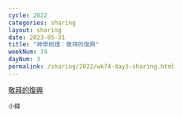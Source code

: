 ```yaml
---
cycle: 2022
categories: sharing
layout: sharing
date: 2023-05-31
title: "神學梳理：敬拜的復興"
weekNum: 74
dayNum: 3
permalink: /sharing/2022/wk74-day3-sharing.html
---
```

[敬拜的復興](https://eccseattle.github.io/media/sharing/2022/wk074/2023-05-31-bin.m4a)

`小錢`
